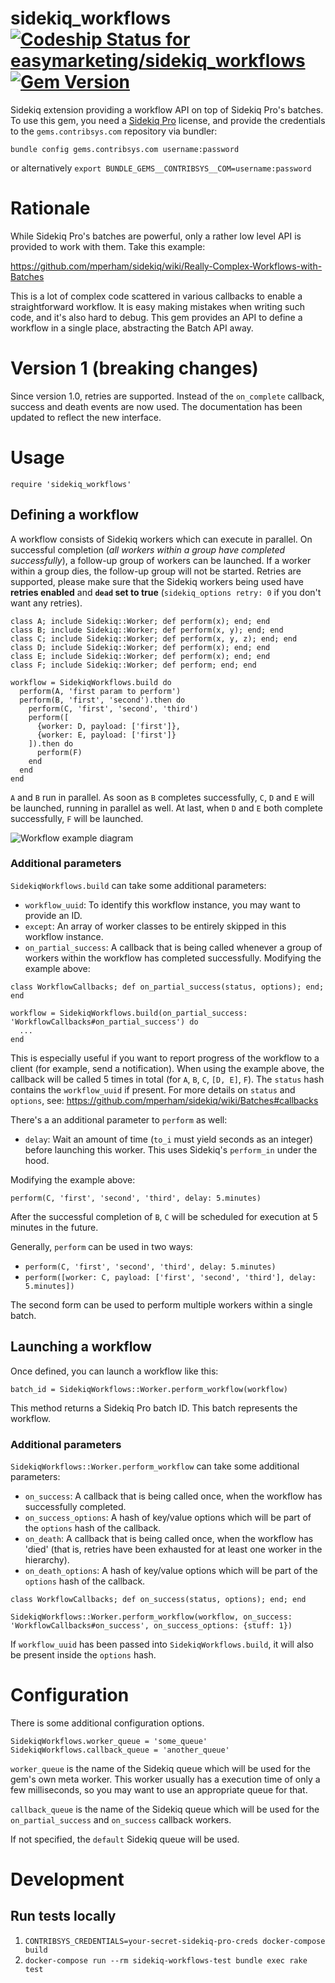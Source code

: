 # sidekiq_workflows [ ![Codeship Status for easymarketing/sidekiq_workflows](https://app.codeship.com/projects/a5c63d80-9434-0137-d428-1ac26b315536/status?branch=master)](https://app.codeship.com/projects/356878) [![Gem Version](https://badge.fury.io/rb/sidekiq_workflows.svg)](https://badge.fury.io/rb/sidekiq_workflows)

Sidekiq extension providing a workflow API on top of Sidekiq Pro's batches. To use this gem, you need a [Sidekiq Pro](https://sidekiq.org/products/pro.html) license, and provide the credentials to the `gems.contribsys.com` repository via bundler:

`bundle config gems.contribsys.com username:password`

or alternatively `export BUNDLE_GEMS__CONTRIBSYS__COM=username:password`

# Rationale

While Sidekiq Pro's batches are powerful, only a rather low level API is provided to work with them. Take this example:

https://github.com/mperham/sidekiq/wiki/Really-Complex-Workflows-with-Batches

This is a lot of complex code scattered in various callbacks to enable a straightforward workflow. It is easy making mistakes when writing such code, and it's also hard to debug. This gem provides an API to define a workflow in a single place, abstracting the Batch API away.

# Version 1 (breaking changes)

Since version 1.0, retries are supported. Instead of the `on_complete` callback, success and death events are now used. The documentation has been updated to reflect the new interface.

# Usage
```
require 'sidekiq_workflows'
```
## Defining a workflow

A workflow consists of Sidekiq workers which can execute in parallel. On successful completion (*all workers within a group have completed successfully*), a follow-up group of workers can be launched. If a worker within a group dies, the follow-up group will not be started. Retries are supported, please make sure that the Sidekiq workers being used have **retries enabled** and **`dead` set to true** (`sidekiq_options retry: 0` if you don't want any retries).

```
class A; include Sidekiq::Worker; def perform(x); end; end
class B; include Sidekiq::Worker; def perform(x, y); end; end
class C; include Sidekiq::Worker; def perform(x, y, z); end; end
class D; include Sidekiq::Worker; def perform(x); end; end
class E; include Sidekiq::Worker; def perform(x); end; end
class F; include Sidekiq::Worker; def perform; end; end

workflow = SidekiqWorkflows.build do
  perform(A, 'first param to perform')
  perform(B, 'first', 'second').then do
    perform(C, 'first', 'second', 'third')
    perform([
      {worker: D, payload: ['first']},
      {worker: E, payload: ['first']}
    ]).then do
      perform(F)
    end
  end
end
```

`A` and `B` run in parallel. As soon as `B` completes successfully, `C`, `D` and `E` will be launched, running in parallel as well. At last, when `D` and `E` both complete successfully, `F` will be launched.

![Workflow example diagram](https://user-images.githubusercontent.com/1135351/44785755-453cfd80-ab92-11e8-8749-07544fef8fae.png)

### Additional parameters

`SidekiqWorkflows.build` can take some additional parameters:

* `workflow_uuid`: To identify this workflow instance, you may want to provide an ID.
* `except`: An array of worker classes to be entirely skipped in this workflow instance.
* `on_partial_success`: A callback that is being called whenever a group of workers within the workflow has completed successfully. Modifying the example above:

```
class WorkflowCallbacks; def on_partial_success(status, options); end; end

workflow = SidekiqWorkflows.build(on_partial_success: 'WorkflowCallbacks#on_partial_success') do
  ...
end
```

This is especially useful if you want to report progress of the workflow to a client (for example, send a notification). When using the example above, the callback will be called 5 times in total (for `A`, `B`, `C`, `[D, E]`, `F`). The `status` hash contains the `workflow_uuid` if present. For more details on `status` and `options`, see: https://github.com/mperham/sidekiq/wiki/Batches#callbacks

There's a an additional parameter to `perform` as well:

* `delay`: Wait an amount of time (`to_i` must yield seconds as an integer) before launching this worker. This uses Sidekiq's `perform_in` under the hood.

Modifying the example above:

`perform(C, 'first', 'second', 'third', delay: 5.minutes)`

After the successful completion of `B`, `C` will be scheduled for execution at 5 minutes in the future.

Generally, `perform` can be used in two ways:

* `perform(C, 'first', 'second', 'third', delay: 5.minutes)`
* `perform([worker: C, payload: ['first', 'second', 'third'], delay: 5.minutes])`

The second form can be used to perform multiple workers within a single batch.

## Launching a workflow

Once defined, you can launch a workflow like this:

`batch_id = SidekiqWorkflows::Worker.perform_workflow(workflow)`

This method returns a Sidekiq Pro batch ID. This batch represents the workflow.

### Additional parameters

`SidekiqWorkflows::Worker.perform_workflow` can take some additional parameters:

* `on_success`: A callback that is being called once, when the workflow has successfully completed.
* `on_success_options`: A hash of key/value options which will be part of the `options` hash of the callback.
* `on_death`: A callback that is being called once, when the workflow has 'died' (that is, retries have been exhausted for at least one worker in the hierarchy).
* `on_death_options`: A hash of key/value options which will be part of the `options` hash of the callback.

```
class WorkflowCallbacks; def on_success(status, options); end; end

SidekiqWorkflows::Worker.perform_workflow(workflow, on_success: 'WorkflowCallbacks#on_success', on_success_options: {stuff: 1})
```

If `workflow_uuid` has been passed into `SidekiqWorkflows.build`, it will also be present inside the `options` hash.

# Configuration

There is some additional configuration options.

```
SidekiqWorkflows.worker_queue = 'some_queue'
SidekiqWorkflows.callback_queue = 'another_queue'
```

`worker_queue` is the name of the Sidekiq queue which will be used for the gem's own meta worker. This worker usually has a execution time of only a few milliseconds, so you may want to use an appropriate queue for that.

`callback_queue` is the name of the Sidekiq queue which will be used for the `on_partial_success` and `on_success` callback workers.

If not specified, the `default` Sidekiq queue will be used.

# Development

## Run tests locally

1. `CONTRIBSYS_CREDENTIALS=your-secret-sidekiq-pro-creds docker-compose build`
2. `docker-compose run --rm sidekiq-workflows-test bundle exec rake test`
